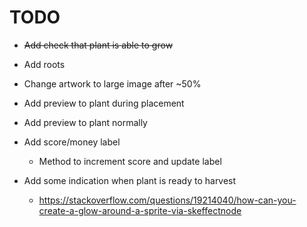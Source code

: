 #  TODO

* ~~Add check that plant is able to grow~~

* Add roots

* Change artwork to large image after ~50%

* Add preview to plant during placement

* Add preview to plant normally

* Add score/money label
    * Method to increment score and update label

* Add some indication when plant is ready to harvest
    * https://stackoverflow.com/questions/19214040/how-can-you-create-a-glow-around-a-sprite-via-skeffectnode
